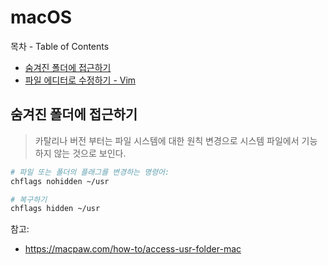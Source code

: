 # macOS

목차 - Table of Contents

- [숨겨진 폴더에 접근하기](#숨겨진-폴더에-접근하기)
- [파일 에디터로 수정하기 - Vim](#파일-에디터로-수정하기---Vim)

## 숨겨진 폴더에 접근하기

> 카탈리나 버전 부터는 파일 시스템에 대한 원칙 변경으로 시스템 파일에서 기능하지 않는 것으로 보인다.

```zsh
# 파일 또는 폴더의 플래그를 변경하는 명령어:
chflags nohidden ~/usr

# 복구하기
chflags hidden ~/usr
```

참고:

- https://macpaw.com/how-to/access-usr-folder-mac
